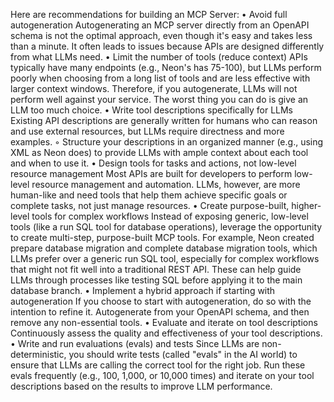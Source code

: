 Here are recommendations for building an MCP Server:
•
Avoid full autogeneration Autogenerating an MCP server directly from an OpenAPI schema is not the optimal approach, even though it's easy and takes less than a minute. It often leads to issues because APIs are designed differently from what LLMs need.
•
Limit the number of tools (reduce context) APIs typically have many endpoints (e.g., Neon's has 75-100), but LLMs perform poorly when choosing from a long list of tools and are less effective with larger context windows. Therefore, if you autogenerate, LLMs will not perform well against your service. The worst thing you can do is give an LLM too much choice.
•
Write tool descriptions specifically for LLMs Existing API descriptions are generally written for humans who can reason and use external resources, but LLMs require directness and more examples.
◦
Structure your descriptions in an organized manner (e.g., using XML as Neon does) to provide LLMs with ample context about each tool and when to use it.
•
Design tools for tasks and actions, not low-level resource management Most APIs are built for developers to perform low-level resource management and automation. LLMs, however, are more human-like and need tools that help them achieve specific goals or complete tasks, not just manage resources.
•
Create purpose-built, higher-level tools for complex workflows Instead of exposing generic, low-level tools (like a run SQL tool for database operations), leverage the opportunity to create multi-step, purpose-built MCP tools. For example, Neon created prepare database migration and complete database migration tools, which LLMs prefer over a generic run SQL tool, especially for complex workflows that might not fit well into a traditional REST API. These can help guide LLMs through processes like testing SQL before applying it to the main database branch.
•
Implement a hybrid approach if starting with autogeneration If you choose to start with autogeneration, do so with the intention to refine it. Autogenerate from your OpenAPI schema, and then remove any non-essential tools.
•
Evaluate and iterate on tool descriptions Continuously assess the quality and effectiveness of your tool descriptions.
•
Write and run evaluations (evals) and tests Since LLMs are non-deterministic, you should write tests (called "evals" in the AI world) to ensure that LLMs are calling the correct tool for the right job. Run these evals frequently (e.g., 100, 1,000, or 10,000 times) and iterate on your tool descriptions based on the results to improve LLM performance.
